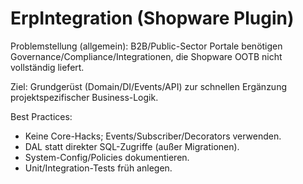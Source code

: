 # ErpIntegration (Shopware Plugin)

Problemstellung (allgemein):
B2B/Public-Sector Portale benötigen Governance/Compliance/Integrationen, die Shopware OOTB nicht vollständig liefert.

Ziel:
Grundgerüst (Domain/DI/Events/API) zur schnellen Ergänzung projektspezifischer Business-Logik.

Best Practices:
- Keine Core-Hacks; Events/Subscriber/Decorators verwenden.
- DAL statt direkter SQL-Zugriffe (außer Migrationen).
- System-Config/Policies dokumentieren.
- Unit/Integration-Tests früh anlegen.
